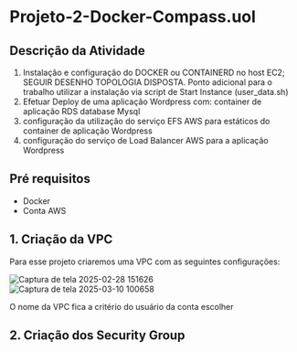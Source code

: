 # Projeto-2-Docker-Compass.uol
## Descrição da Atividade
1. Instalação e configuração do DOCKER ou
CONTAINERD no host EC2;
SEGUIR DESENHO
TOPOLOGIA DISPOSTA.
Ponto adicional para o trabalho utilizar
a instalação via script de Start Instance
(user_data.sh)
2. Efetuar Deploy de uma aplicação
Wordpress com:
container de aplicação
RDS database Mysql
3. configuração da utilização do serviço
EFS AWS para estáticos do container de
aplicação Wordpress
4. configuração do serviço de Load
Balancer AWS para a aplicação
Wordpress

## Pré requisitos
- Docker
- Conta AWS

## 1. Criação da VPC
Para esse projeto criaremos uma VPC com as seguintes configurações:

![Captura de tela 2025-02-28 151626](https://github.com/user-attachments/assets/a6fe7642-1c9f-4481-933d-81492870aec6)
![Captura de tela 2025-03-10 100658](https://github.com/user-attachments/assets/7b7ad088-3870-4d16-8ab3-4d2017b68457)

O nome da VPC fica a critério do usuário da conta escolher

## 2. Criação dos Security Group
